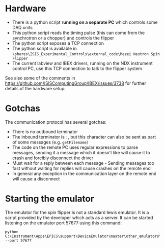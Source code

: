 # Hardware

- There is a python script **running on a separate PC** which controls some DAQ units
- This python script reads the timing pulse (this can come from the synchrotron or a chopper) and controls the flipper
- The python script exposes a TCP connection
- The python script is available in `\shares\ISIS_Experimental_Controls\external_code\Mezei Neutron Spin Flipper`
- The current labview and IBEX drivers, running on the NDX instrument control PC, use this TCP connection to talk to the flipper system

See also some of the comments in https://github.com/ISISComputingGroup/IBEX/issues/3738 for further details of the hardware setup.

# Gotchas

The communication protocol has several gotchas:
- There is no outbound terminator
- The inbound terminator is `:`, but this character can also be sent as part of some messages (e.g. `getFilename`)
- The code on the remote PC uses regular expressions to parse messages, sending it a message which it doesn't like will cause it to crash and forcibly disconnect the driver
- Must wait for a reply between each message - Sending messages too fast without waiting for replies will cause crashes on the remote end
- In general any exception in the communication layer on the remote end will cause a disconnect

# Starting the emulator

The emulator for the spin flipper is not a standard lewis emulator. It is a script provided by the developer which acts as a server. It can be started listening on the emulator port 57677 using this command:

```
python C:\Instrument\Apps\EPICS\support\DeviceEmulator\master\other_emulators\mezei_flipper\flipper_emulator.py --port 57677
```